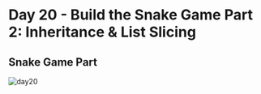 # Day 20 - Build the Snake Game Part 2: Inheritance & List Slicing

## Snake Game Part 
![day20](https://user-images.githubusercontent.com/98851253/154784140-a3e09fa8-1c0e-4f66-8329-1c1322d802df.gif)
